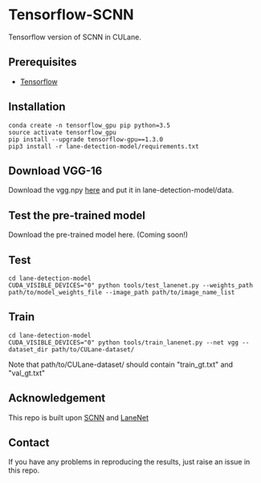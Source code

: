 # Tensorflow-SCNN
Tensorflow version of SCNN in CULane.

## Prerequisites
- [Tensorflow](https://www.tensorflow.org/)

## Installation
    conda create -n tensorflow_gpu pip python=3.5
    source activate tensorflow_gpu
    pip install --upgrade tensorflow-gpu==1.3.0
    pip3 install -r lane-detection-model/requirements.txt 

## Download VGG-16
Download the vgg.npy [here](https://github.com/machrisaa/tensorflow-vgg) and put it in lane-detection-model/data.

## Test the pre-trained model
Download the pre-trained model here. (Coming soon!)

## Test
    cd lane-detection-model
    CUDA_VISIBLE_DEVICES="0" python tools/test_lanenet.py --weights_path path/to/model_weights_file --image_path path/to/image_name_list

## Train
    cd lane-detection-model
    CUDA_VISIBLE_DEVICES="0" python tools/train_lanenet.py --net vgg --dataset_dir path/to/CULane-dataset/

Note that path/to/CULane-dataset/ should contain "train_gt.txt" and "val_gt.txt"

## Acknowledgement
This repo is built upon [SCNN](https://github.com/XingangPan/SCNN) and [LaneNet](https://github.com/MaybeShewill-CV/lanenet-lane-detection)

## Contact
If you have any problems in reproducing the results, just raise an issue in this repo.
